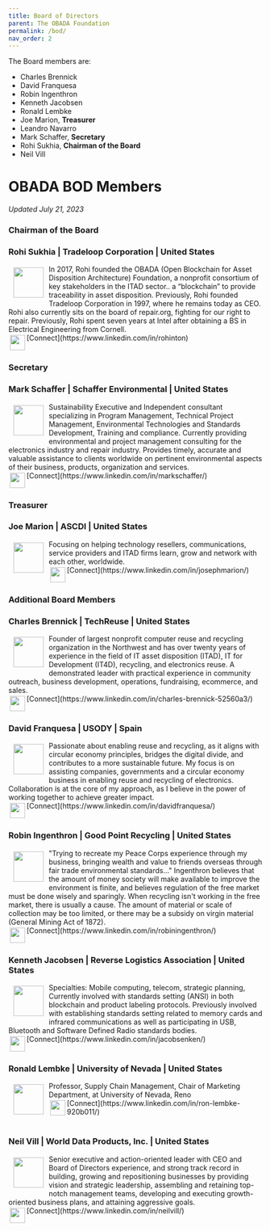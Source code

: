 ```yaml
---
title: Board of Directors
parent: The OBADA Foundation
permalink: /bod/
nav_order: 2
---
```


The Board members are:
+ Charles Brennick
+ David Franquesa
+ Robin Ingenthron
+ Kenneth Jacobsen
+ Ronald Lembke
+ Joe Marion, **Treasurer**
+ Leandro Navarro
+ Mark Schaffer, **Secretary**
+ Rohi Sukhia, **Chairman of the Board**
+ Neil Vill

# OBADA BOD Members
_Updated July 21, 2023_

### Chairman of the Board
### Rohi Sukhia | Tradeloop Corporation | United States
<img src="../bod-images/rohi-headshot.jpg"  align="left" vspace="5" hspace="10" height="60px" width="60px">
In 2017, Rohi founded the OBADA (Open Blockchain for Asset Disposition Architecture) Foundation, a nonprofit consortium of key stakeholders in the ITAD sector.. a “blockchain” to provide traceability in asset disposition. Previously, Rohi founded Tradeloop Corporation in 1997, where he remains today as CEO.  Rohi also currently sits on the board of repair.org, fighting for our right to repair.  Previously, Rohi spent seven years at Intel after obtaining a BS in Electrical Engineering from Cornell.
<br/>
<img src="../bod-images/linkedin-logo.png" align="left" vspace="3" hspace="3" height="30px" width="30px">
[Connect](https://www.linkedin.com/in/rohinton)
<br/><br/>

### Secretary
### Mark Schaffer | Schaffer Environmental | United States
<img src="../bod-images/mark-headshot.jpeg"  align="left" vspace="5" hspace="10" height="60px" width="60px">
Sustainability Executive and Independent consultant specializing in Program Management, Technical Project Management, Environmental Technologies and Standards Development, Training and compliance. Currently providing environmental and project management consulting for the electronics industry and repair industry. Provides timely, accurate and valuable assistance to clients worldwide on pertinent environmental aspects of their business, products, organization and services. 
<br/>
<img src="../bod-images/linkedin-logo.png" align="left" vspace="3" hspace="3" height="30px" width="30px">
[Connect](https://www.linkedin.com/in/markschaffer/)
<br/><br/>

### Treasurer
### Joe Marion | ASCDI | United States
<img src="../bod-images/joe-headshot.jpeg"  align="left" vspace="5" hspace="10" height="60px" width="60px">
Focusing on helping technology resellers, communications, service providers and ITAD firms learn, grow and network with each other, worldwide.
<br/>
<img src="../bod-images/linkedin-logo.png" align="left" vspace="3" hspace="3" height="30px" width="30px">
[Connect](https://www.linkedin.com/in/josephmarion/)
<br/><br/>

### Additional Board Members
### Charles Brennick | TechReuse | United States
<img src="../bod-images/charles-headshot.jpeg"  align="left" vspace="5" hspace="10" height="60px" width="60px">
Founder of largest nonprofit computer reuse and recycling organization in the Northwest and has over twenty years of experience in the field of IT asset disposition (ITAD), IT for Development (IT4D), recycling, and electronics reuse. A demonstrated leader with practical experience in community outreach, business development, operations, fundraising, ecommerce, and sales.  
<br/>
<img src="../bod-images/linkedin-logo.png" align="left" vspace="3" hspace="3" height="30px" width="30px">
[Connect](https://www.linkedin.com/in/charles-brennick-52560a3/)
<br/><br/>

### David Franquesa | USODY | Spain
<img src="../bod-images/david-headshot.jpeg"  align="left" vspace="5" hspace="10" height="60px" width="60px">
Passionate about enabling reuse and recycling, as it aligns with circular economy principles, bridges the digital divide, and contributes to a more sustainable future. My focus is on assisting companies, governments and a circular economy business in enabling reuse and recycling of electronics. Collaboration is at the core of my approach, as I believe in the power of working together to achieve greater impact. 
<br/>
<img src="../bod-images/linkedin-logo.png" align="left" vspace="3" hspace="3" height="30px" width="30px">
[Connect](https://www.linkedin.com/in/davidfranquesa/)
<br/><br/>

### Robin Ingenthron | Good Point Recycling | United States
<img src="../bod-images/robin-headshot.jpeg"  align="left" vspace="5" hspace="10" height="60px" width="60px">
"Trying to recreate my Peace Corps experience through my business, bringing wealth and value to friends overseas through fair trade environmental standards..." Ingenthron believes that the amount of money society will make available to improve the environment is finite, and believes regulation of the free market must be done wisely and sparingly. When recycling isn't working in the free market, there is usually a cause. The amount of material or scale of collection may be too limited, or there may be a subsidy on virgin material (General Mining Act of 1872). 
<br/>
<img src="../bod-images/linkedin-logo.png" align="left" vspace="3" hspace="3" height="30px" width="30px">
[Connect](https://www.linkedin.com/in/robiningenthron/)
<br/><br/>

### Kenneth Jacobsen | Reverse Logistics Association | United States
<img src="../bod-images/ken-headshot.jpeg"  align="left" vspace="5" hspace="10" height="60px" width="60px">
Specialties: Mobile computing, telecom, strategic planning, Currently involved with standards setting (ANSI) in both blockchain and product labeling protocols. Previously involved with establishing standards setting related to memory cards and infrared communications as well as participating in USB, Bluetooth and Software Defined Radio standards bodies.
<br/>
<img src="../bod-images/linkedin-logo.png" align="left" vspace="3" hspace="3" height="30px" width="30px">
[Connect](https://www.linkedin.com/in/jacobsenken/)
<br/><br/>

### Ronald Lembke | University of Nevada | United States
<img src="../bod-images/ron-headshot.jpeg"  align="left" vspace="5" hspace="10" height="60px" width="60px">
Professor, Supply Chain Management, Chair of Marketing Department, at University of Nevada, Reno
<br/>
<img src="../bod-images/linkedin-logo.png" align="left" vspace="3" hspace="3" height="30px" width="30px">
[Connect](https://www.linkedin.com/in/ron-lembke-920b011/)
<br/><br/>

<!--
### Leandro Navarro | USODY | United States
<img src="../bod-images/"  align="left" vspace="5" hspace="10" height="60px" width="60px">
Description.
<br/>
<img src="../bod-images/linkedin-logo.png" align="left" vspace="3" hspace="3" height="30px" width="30px")
[Connect]()
<br/><br/> -->

### Neil Vill | World Data Products, Inc. | United States
<img src="../bod-images/neil-headshot.jpeg"  align="left" vspace="5" hspace="10" height="60px" width="60px">
Senior executive and action-oriented leader with CEO and Board of Directors experience, and strong track record in building, growing and repositioning businesses by providing vision and strategic leadership, assembling and retaining top-notch management teams, developing and executing growth-oriented business plans, and attaining aggressive goals. 
<br/>
<img src="../bod-images/linkedin-logo.png" align="left" vspace="3" hspace="3" height="30px" width="30px">
[Connect](https://www.linkedin.com/in/neilvill/)
<br/><br/>
